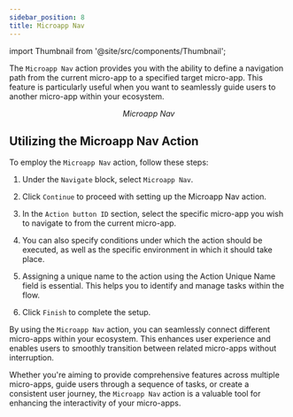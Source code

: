 ```yaml
---
sidebar_position: 8
title: Microapp Nav
---
```

import Thumbnail from '@site/src/components/Thumbnail';

The `Microapp Nav` action provides you with the ability to define a navigation path from the current micro-app to a specified target micro-app. This feature is particularly useful when you want to seamlessly guide users to another micro-app within your ecosystem.

<figure>
<Thumbnail src="/img/reference/actionflow-blocks/microappnav/microappnav.png" alt="Microapp Nav" />
<figcaption align='center'><i>Microapp Nav</i></figcaption>
</figure>

## Utilizing the Microapp Nav Action

To employ the `Microapp Nav` action, follow these steps:

1. Under the `Navigate` block, select `Microapp Nav`.

2. Click `Continue` to proceed with setting up the Microapp Nav action.

3. In the `Action button ID` section, select the specific micro-app you wish to navigate to from the current micro-app.

4. You can also specify conditions under which the action should be executed, as well as the specific environment in which it should take place.

5. Assigning a unique name to the action using the Action Unique Name field is essential. This helps you to identify and manage tasks within the flow.

6. Click `Finish` to complete the setup.

By using the `Microapp Nav` action, you can seamlessly connect different micro-apps within your ecosystem. This enhances user experience and enables users to smoothly transition between related micro-apps without interruption.

<figure>
<Thumbnail src="/img/reference/actionflow-blocks/microappnav/feild.png" alt="Microapp Nav" />
</figure>

Whether you're aiming to provide comprehensive features across multiple micro-apps, guide users through a sequence of tasks, or create a consistent user journey, the `Microapp Nav` action is a valuable tool for enhancing the interactivity of your micro-apps.

